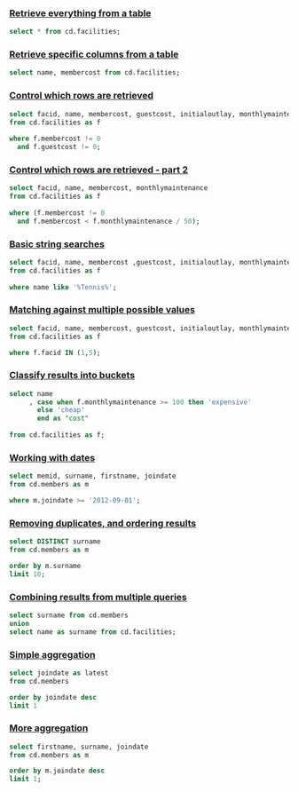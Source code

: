 ### [Retrieve everything from a table](https://pgexercises.com/questions/basic/selectall.html)
```sql
select * from cd.facilities;
```

### [Retrieve specific columns from a table](https://pgexercises.com/questions/basic/selectspecific.html)
```sql
select name, membercost from cd.facilities;
```

### [Control which rows are retrieved](https://pgexercises.com/questions/basic/where.html)
```sql
select facid, name, membercost, guestcost, initialoutlay, monthlymaintenance
from cd.facilities as f
  
where f.membercost != 0
  and f.guestcost != 0;
```

### [Control which rows are retrieved - part 2](https://pgexercises.com/questions/basic/where2.html)
```sql
select facid, name, membercost, monthlymaintenance
from cd.facilities as f
  
where (f.membercost != 0
  and f.membercost < f.monthlymaintenance / 50);
```

### [Basic string searches](https://pgexercises.com/questions/basic/where3.html)
```sql
select facid, name, membercost ,guestcost, initialoutlay, monthlymaintenance
from cd.facilities as f
  
where name like '%Tennis%';
```

### [Matching against multiple possible values](https://pgexercises.com/questions/basic/where4.html)
```sql
select facid, name, membercost, guestcost, initialoutlay, monthlymaintenance
from cd.facilities as f

where f.facid IN (1,5);
```

### [Classify results into buckets](https://pgexercises.com/assets/tick2.svg)
```sql
select name
     , case when f.monthlymaintenance >= 100 then 'expensive'
	   else 'cheap'
	   end as "cost"
	   
from cd.facilities as f;
```

### [Working with dates](https://pgexercises.com/questions/basic/date.html)
```sql
select memid, surname, firstname, joindate
from cd.members as m

where m.joindate >= '2012-09-01';
```

### [Removing duplicates, and ordering results](https://pgexercises.com/questions/basic/unique.html)
```sql
select DISTINCT surname
from cd.members as m

order by m.surname
limit 10;
```

### [Combining results from multiple queries](https://pgexercises.com/questions/basic/union.html)
```sql
select surname from cd.members
union
select name as surname from cd.facilities;
```

### [Simple aggregation](https://pgexercises.com/questions/basic/agg.html)
```sql
select joindate as latest
from cd.members

order by joindate desc
limit 1
```

### [More aggregation](https://pgexercises.com/questions/basic/agg2.html)
```sql
select firstname, surname, joindate
from cd.members as m

order by m.joindate desc
limit 1;
```